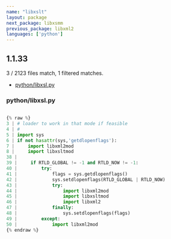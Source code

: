 ```yaml
---
name: "libxslt"
layout: package
next_package: libxsmm
previous_package: libxml2
languages: ['python']
---
```

## 1.1.33
3 / 2123 files match, 1 filtered matches.

 - [python/libxsl.py](#pythonlibxslpy)

### python/libxsl.py

```python

{% raw %}
3 | # loader to work in that mode if feasible
4 | #
5 | import sys
6 | if not hasattr(sys,'getdlopenflags'):
7 |     import libxml2mod
8 |     import libxsltmod
38 | 
39 |     if RTLD_GLOBAL != -1 and RTLD_NOW != -1:
40 |         try:
41 |             flags = sys.getdlopenflags() 
42 |             sys.setdlopenflags(RTLD_GLOBAL | RTLD_NOW)
43 |             try:
44 |                 import libxml2mod
45 |                 import libxsltmod
46 |                 import libxml2
47 |             finally:
48 |                 sys.setdlopenflags(flags)
49 |         except:
50 |             import libxml2mod
{% endraw %}

```